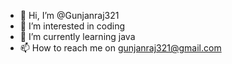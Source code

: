 - 👋 Hi, I’m @Gunjanraj321
- 👀 I’m interested in coding
- 🌱 I’m currently learning java
- 📫 How to reach me on gunjanraj321@gmail.com

<!---
Gunjanraj321/Gunjanraj321 is a ✨ special ✨ repository because its `README.md` (this file) appears on your GitHub profile.
You can click the Preview link to take a look at your changes.
--->

